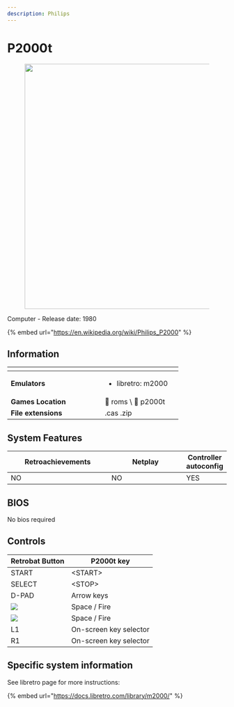 ```yaml
---
description: Philips
---
```


# P2000t

<div align="left"><figure><img src="https://raw.githubusercontent.com/fabricecaruso/es-theme-carbon/e1e3f326b01db8c8ad706d1dda3b77c1f26e3890/art/logos/p2000t.svg" alt="" width="563"><figcaption></figcaption></figure></div>

Computer - Release date: 1980

{% embed url="https://en.wikipedia.org/wiki/Philips_P2000" %}

## Information

<table data-header-hidden><thead><tr><th width="200"></th><th></th><th data-hidden></th></tr></thead><tbody><tr><td><strong>Emulators</strong></td><td><ul><li>libretro: m2000</li></ul></td><td></td></tr><tr><td><strong>Games Location</strong></td><td><span data-gb-custom-inline data-tag="emoji" data-code="1f4c1">📁</span> roms \ <span data-gb-custom-inline data-tag="emoji" data-code="1f4c2">📂</span> p2000t</td><td></td></tr><tr><td><strong>File extensions</strong></td><td>.cas .zip</td><td></td></tr></tbody></table>

## System Features

<table><thead><tr><th width="245">Retroachievements</th><th width="200">Netplay</th><th>Controller autoconfig</th></tr></thead><tbody><tr><td>NO</td><td>NO</td><td>YES</td></tr></tbody></table>

## BIOS

No bios required

## Controls

| Retrobat Button                                   | P2000t key             |
| ------------------------------------------------- | ---------------------- |
| START                                             | \<START>               |
| SELECT                                            | \<STOP>                |
| D-PAD                                             | Arrow keys             |
| ![](<../../../../.gitbook/assets/image (30).png>) | Space / Fire           |
| ![](<../../../../.gitbook/assets/image (16).png>) | Space / Fire           |
| L1                                                | On-screen key selector |
| R1                                                | On-screen key selector |

## Specific system information

See libretro page for more instructions:

{% embed url="https://docs.libretro.com/library/m2000/" %}
